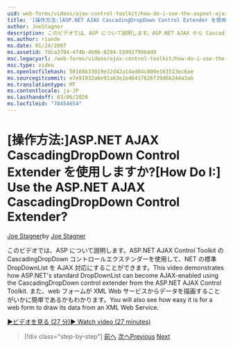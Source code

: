 ```yaml
---
uid: web-forms/videos/ajax-control-toolkit/how-do-i-use-the-aspnet-ajax-cascadingdropdown-control-extender
title: '[操作方法:]ASP.NET AJAX CascadingDropDown Control Extender を使用しますか? | Microsoft Docs'
author: JoeStagner
description: このビデオでは、ASP について説明します。ASP.NET AJAX から CascadingDropDown コントロールエクステンダーを使用して、NET の標準の DropDownList を AJAX 対応にすることができます...
ms.author: riande
ms.date: 01/24/2007
ms.assetid: 7dca3704-474b-4b0b-8294-5599279964d9
msc.legacyurl: /web-forms/videos/ajax-control-toolkit/how-do-i-use-the-aspnet-ajax-cascadingdropdown-control-extender
msc.type: video
ms.openlocfilehash: 50168b33019e32d42a14ad04c800e163513ec6ae
ms.sourcegitcommit: e7e91932a6e91a63e2e46417626f39d6b244a3ab
ms.translationtype: MT
ms.contentlocale: ja-JP
ms.lasthandoff: 03/06/2020
ms.locfileid: "78454654"
---
```

# <a name="how-do-i-use-the-aspnet-ajax-cascadingdropdown-control-extender"></a><span data-ttu-id="cd5bf-104">[操作方法:]ASP.NET AJAX CascadingDropDown Control Extender を使用しますか?</span><span class="sxs-lookup"><span data-stu-id="cd5bf-104">[How Do I:] Use the ASP.NET AJAX CascadingDropDown Control Extender?</span></span>

<span data-ttu-id="cd5bf-105">[Joe Stagner](https://github.com/JoeStagner)</span><span class="sxs-lookup"><span data-stu-id="cd5bf-105">by [Joe Stagner](https://github.com/JoeStagner)</span></span>

<span data-ttu-id="cd5bf-106">このビデオでは、ASP について説明します。ASP.NET AJAX Control Toolkit の CascadingDropDown コントロールエクステンダーを使用して、NET の標準 DropDownList を AJAX 対応にすることができます。</span><span class="sxs-lookup"><span data-stu-id="cd5bf-106">This video demonstrates how ASP.NET's standard DropDownList can become AJAX-enabled using the CascadingDropDown control extender from the ASP.NET AJAX Control Toolkit.</span></span> <span data-ttu-id="cd5bf-107">また、web フォームが XML Web サービスからデータを描画することがいかに簡単であるかもわかります。</span><span class="sxs-lookup"><span data-stu-id="cd5bf-107">You will also see how easy it is for a web form to draw its data from an XML Web Service.</span></span>

[<span data-ttu-id="cd5bf-108">&#9654;ビデオを見る (27 分)</span><span class="sxs-lookup"><span data-stu-id="cd5bf-108">&#9654; Watch video (27 minutes)</span></span>](https://channel9.msdn.com/Blogs/ASP-NET-Site-Videos/how-do-i-use-the-aspnet-ajax-cascadingdropdown-control-extender)

> [!div class="step-by-step"]
> <span data-ttu-id="cd5bf-109">[前へ](how-do-i-get-started-with-the-aspnet-ajax-control-toolkit.md)
> [次へ](how-do-i-use-the-aspnet-ajax-textboxwatermark-control-extender.md)</span><span class="sxs-lookup"><span data-stu-id="cd5bf-109">[Previous](how-do-i-get-started-with-the-aspnet-ajax-control-toolkit.md)
[Next](how-do-i-use-the-aspnet-ajax-textboxwatermark-control-extender.md)</span></span>
